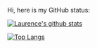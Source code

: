 Hi, here is my GitHub status:

[![Laurence's github stats](https://github-readme-stats.vercel.app/api?username=LaurenceHo&show_icons=true&count_private=true&theme=dracula&hide=stars,contribs,issues&show=reviews&hide_rank=true&card_width=445)](https://github.com/anuraghazra/github-readme-stats)

[![Top Langs](https://github-readme-stats.vercel.app/api/top-langs/?username=LaurenceHo&layout=compact&card_width=445)](https://github.com/anuraghazra/github-readme-stats)

<!--
**LaurenceHo/LaurenceHo** is a ✨ _special_ ✨ repository because its `README.md` (this file) appears on your GitHub profile.

Here are some ideas to get you started:

- 🔭 I’m currently working on ...
- 🌱 I’m currently learning ...
- 👯 I’m looking to collaborate on ...
- 🤔 I’m looking for help with ...
- 💬 Ask me about ...
- 📫 How to reach me: ...
- 😄 Pronouns: ...
- ⚡ Fun fact: ...
-->
